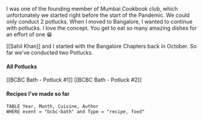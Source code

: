 

I was one of the founding member of Mumbai Cookbook club, which unfortunately we started right before the start of the Pandemic. We could only conduct 2 potlucks. When I moved to Bangalore, I wanted to continue with potlucks. I love the concept. You get to eat so many amazing dishes for an effort of one 😁

[[Sahil Khan]] and I started with the Bangalore Chapters back in October. So far we've conducted two Potlucks. 

#### All Potlucks
[[BCBC Bath - Potluck #1]]
[[BCBC Bath - Potluck #2]]

#### Recipes I've made so far

```dataview 
TABLE Year, Month, Cuisine, Author
WHERE event = "bcbc-bath" and Type = "recipe, food"





```